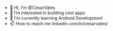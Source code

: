 - 👋 Hi, I’m @CesarVales
- 👀 I’m interested in building cool apps 
- 🌱 I’m currently learning Android Development
- 📫 How to reach me linkedin.com/in/cesarvales/

<!---
CesarVales/CesarVales is a ✨ special ✨ repository because its `README.md` (this file) appears on your GitHub profile.
You can click the Preview link to take a look at your changes.
--->
